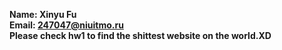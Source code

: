﻿**Name: Xinyu Fu**  
**Email: 247047@niuitmo.ru**  
**Please check hw1 to find the shittest website on the world.XD**  





